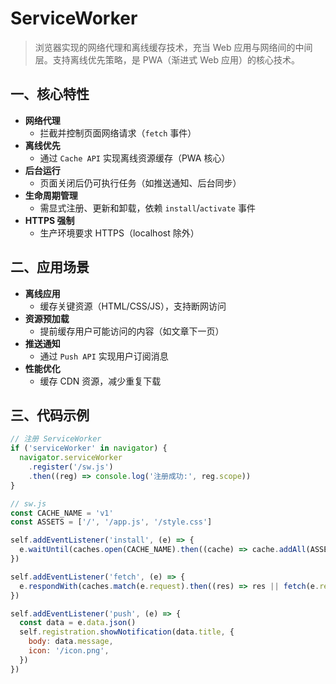 # ServiceWorker <Sound word="ServiceWorker"/>

> 浏览器实现的网络代理和离线缓存技术，充当 Web 应用与网络间的中间层。支持离线优先策略，是 PWA（渐进式 Web 应用）的核心技术。

## 一、核心特性

- **网络代理**
  - 拦截并控制页面网络请求（`fetch` 事件）
- **离线优先**
  - 通过 `Cache API` 实现离线资源缓存（PWA 核心）
- **后台运行**
  - 页面关闭后仍可执行任务（如推送通知、后台同步）
- **生命周期管理**
  - 需显式注册、更新和卸载，依赖 `install`/`activate` 事件
- **HTTPS 强制**
  - 生产环境要求 HTTPS（localhost 除外）

## 二、应用场景

- **离线应用**
  - 缓存关键资源（HTML/CSS/JS），支持断网访问
- **资源预加载**
  - 提前缓存用户可能访问的内容（如文章下一页）
- **推送通知**
  - 通过 `Push API` 实现用户订阅消息
- **性能优化**
  - 缓存 CDN 资源，减少重复下载

## 三、代码示例

```js
// 注册 ServiceWorker
if ('serviceWorker' in navigator) {
  navigator.serviceWorker
    .register('/sw.js')
    .then((reg) => console.log('注册成功:', reg.scope))
}

// sw.js
const CACHE_NAME = 'v1'
const ASSETS = ['/', '/app.js', '/style.css']

self.addEventListener('install', (e) => {
  e.waitUntil(caches.open(CACHE_NAME).then((cache) => cache.addAll(ASSETS)))
})

self.addEventListener('fetch', (e) => {
  e.respondWith(caches.match(e.request).then((res) => res || fetch(e.request)))
})

self.addEventListener('push', (e) => {
  const data = e.data.json()
  self.registration.showNotification(data.title, {
    body: data.message,
    icon: '/icon.png',
  })
})
```
